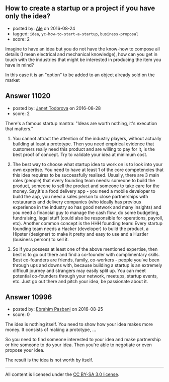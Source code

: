 ## How to create a startup or a project if you have only the idea?

- posted by: [Ale](https://stackexchange.com/users/1599147/ale) on 2016-08-24
- tagged: `idea`, `yc-how-to-start-a-startup`, `business-proposal`
- score: 2

Imagine to have an idea but you do not have the know-how to compose all details (I mean electrical and mechanical knowledge), how can you get in touch with the industries that might be interested in producing the item you have in mind?

In this case it is an "option" to be added to an object already sold on the market


## Answer 11020

- posted by: [Janet Todorova](https://stackexchange.com/users/7047617/janet-todorova) on 2016-08-28
- score: 2

There's a famous startup mantra: "Ideas are worth nothing, it's execution that matters."

1) You cannot attract the attention of the industry players, without actually building at least a prototype. Then you need empirical evidence that customers really need this product and are willing to pay for it, is the best proof of concept. Try to validate your idea at minimum cost.

2) The best way to choose what startup idea to work on is to look into your own expertise. You need to have at least 1 of the core competencies that this idea requires to be successfully realised. Usually, there are 3 main roles (people) that every founding team needs: someone to build the product, someone to sell the product and someone to take care for the money. Say,it's a food delivery app - you need a mobile developer to build the app, you need a sales person to close partnerships with restaurants and delivery companies (who ideally has previous experience in the industry so has good network and many insights) and you need a financial guy to manage the cash flow, do some budgeting, fundraising, legal stuff (could also be responsible for operations, payroll, etc). Another common concept is the HHH founding team: Every startup founding team needs a Hacker (developer) to build the product, a Hipster (designer) to make it pretty and easy to use and a Hustler (business person) to sell it.

3) So if you possess at least one of the above mentioned expertise, then best is to go out there and find a co-founder with complimentary skills. Best co-founders are friends, family, co-workers - people you've been through ups and downs with, because building a startup is an extremely difficult journey and strangers may easily split up. You can meet potential co-founders through your network, meetups, startup events, etc. Just go out there and pitch your idea, be passionate about it.


## Answer 10996

- posted by: [Ebrahim Pasbani](https://stackexchange.com/users/460651/ebrahim-pasbani) on 2016-08-25
- score: 0

The idea is nothing itself. You need to show how your idea makes more money. It consists of making a prototype, ...

So you need to find someone interested to your idea and make partnership or hire someone to do your idea. Then you're able to negotiate or even propose your idea.

The result is the idea is not worth by itself. 



---

All content is licensed under the [CC BY-SA 3.0 license](https://creativecommons.org/licenses/by-sa/3.0/).
